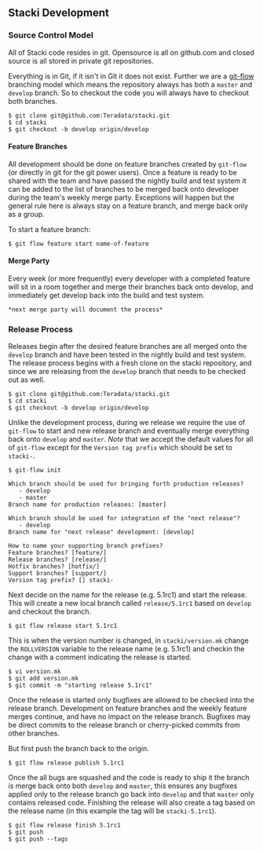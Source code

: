 ## Stacki Development

### Source Control Model

All of Stacki code resides in git. Opensource is all on github.com and
closed source is all stored in private git repositories.


Everything is in Git, if it isn't in Git it does not exist. Further we
are a
[git-flow](http://nvie.com/posts/a-successful-git-branching-model/ )
branching model which means the repository always has both a `master`
and `develop` branch. So to checkout the code you will always have to
checkout both branches.

```
$ git clone git@github.com:Teradata/stacki.git
$ cd stacki
$ git checkout -b develop origin/develop
```

#### Feature Branches

All development should be done on feature branches created by
`git-flow` (or directly in git for the git power users). Once a
feature is ready to be shared with the team and have passed the
nightly build and test system it can be added to the list of branches
to be merged back onto developer during the team's weekly merge
party. Exceptions will happen but the general rule here is always stay
on a feature branch, and merge back only as a group.

To start a feature branch:

```
$ git flow feature start name-of-feature
```

#### Merge Party

Every week (or more frequently) every developer with a completed
feature will sit in a room together and merge their branches back onto
develop, and immediately get develop back into the build and test system.

	*next merge party will document the process*




### Release Process

Releases begin after the desired feature branches are all merged onto
the `develop` branch and have been tested in the nightly build and
test system. The release process begins with a fresh clone on the
stacki repository, and since we are releasing from the `develop`
branch that needs to be checked out as well.

```
$ git clone git@github.com:Teradata/stacki.git
$ cd stacki
$ git checkout -b develop origin/develop
```

Unlike the development process, during we release we require the use
of `git-flow` to start and new release branch and eventually merge
everything back onto `develop` and `master`. *Note* that we accept the
default values for all of `git-flow` except for the `Version tag
prefix` which should be set to `stacki-`.

```
$ git-flow init

Which branch should be used for bringing forth production releases?
   - develop
   - master
Branch name for production releases: [master]

Which branch should be used for integration of the "next release"?
   - develop
Branch name for "next release" development: [develop]

How to name your supporting branch prefixes?
Feature branches? [feature/]
Release branches? [release/]
Hotfix branches? [hotfix/]
Support branches? [support/]
Version tag prefix? [] stacki-
```

Next decide on the name for the release (e.g. 5.1rc1) and start the
release. This will create a new local branch called `release/5.1rc1`
based on `develop` and checkout the branch.

```
$ git flow release start 5.1rc1
```

This is when the version number is changed, in `stacki/version.mk`
change the `ROLLVERSION` variable to the release name (e.g. 5.1rc1)
and checkin the change with a comment indicating the release is started.

```
$ vi version.mk
$ git add version.mk
$ git commit -m "starting release 5.1rc1"
```

Once the release is started only bugfixes are allowed to be checked
into the release branch. Development on feature branches and the
weekly feature merges continue, and have no impact on the release
branch. Bugfixes may be direct commits to the release branch or
cherry-picked commits from other branches.

But first push the branch back to the origin.

```
$ git flow release publish 5.1rc1
```

Once the all bugs are squashed and the code is ready to ship it the
branch is merge back onto both `develop` and `master`, this ensures
any bugfixes applied only to the release branch go back into `develop`
and that `master` only contains released code. Finishing the release
will also create a tag based on the release name (in this example the
tag will be `stacki-5.1rc1`).

```
$ git flow release finish 5.1rc1
$ git push
$ git push --tags
```









